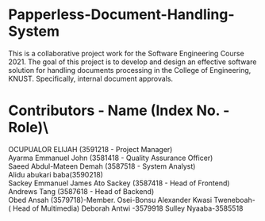 # Papperless-Document-Handling-System

This is a collaborative project work for the Software Engineering Course 2021.
The goal of this project is to develop and design an effective software solution for
handling documents processing in the College of Engineering, KNUST. Specifically,
internal document approvals.

# Contributors - Name (Index No. - Role)\

OCUPUALOR ELIJAH (3591218 - Project Manager)\
Ayarma Emmanuel John (3581418 - Quality Assurance Officer)\
Saeed Abdul-Mateen Demah (3587518 - System Analyst)\
Alidu abukari baba(3590218)\
Sackey Emmanuel James Ato Sackey (3587418 - Head of Frontend)\
Andrews Tang (3587618 - Head of Backend)\
Obed Ansah (3579718)-Member. Osei-Bonsu Alexander Kwasi Tweneboah- ( Head of Multimedia)
Deborah Antwi -3579918
Sulley Nyaaba-3585518
